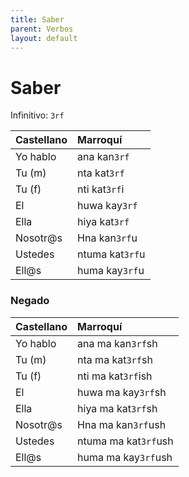 ```yaml
---
title: Saber
parent: Verbos
layout: default
---
```


# Saber
Infinitivo: `3rf`

| Castellano | Marroquí      |
|:-----------|:--------------|
| Yo hablo   | ana kan`3rf`    |
| Tu (m)     | nta kat`3rf`    |
| Tu (f)     | nti kat`3rf`i   |
| El         | huwa kay`3rf`   |
| Ella       | hiya kat`3rf`   |
| Nosotr@s   | Hna kan`3rf`u   |
| Ustedes    | ntuma kat`3rf`u |
| Ell@s      | huma kay`3rf`u  |

### Negado

| Castellano | Marroquí           |
|:-----------|:-------------------|
| Yo hablo   | ana ma kan`3rf`sh  |
| Tu (m)     | nta ma kat`3rf`sh  |
| Tu (f)     | nti ma kat`3rf`ish |
| El         | huwa ma kay`3rf`sh  |
| Ella       | hiya ma kat`3rf`sh  |
| Nosotr@s   | Hna  ma kan`3rf`ush |
| Ustedes    | ntuma ma kat`3rf`ush |
| Ell@s      | huma ma kay`3rf`ush |